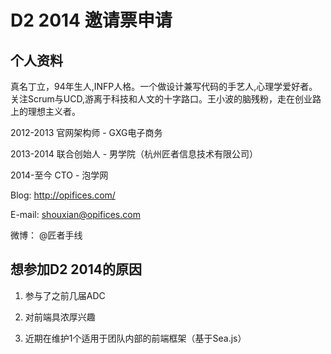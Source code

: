# D2 2014 邀请票申请

## 个人资料

真名丁立，94年生人,INFP人格。一个做设计兼写代码的手艺人,心理学爱好者。关注Scrum与UCD,游离于科技和人文的十字路口。王小波的脑残粉，走在创业路上的理想主义者。

2012-2013 官网架构师 - GXG电子商务

2013-2014 联合创始人 - 男学院（杭州匠者信息技术有限公司）

2014-至今 CTO        - 泡学网

Blog: http://opifices.com/

E-mail: shouxian@opifices.com

微博： @匠者手线


## 想参加D2 2014的原因


1. 参与了之前几届ADC

2. 对前端具浓厚兴趣

3. 近期在维护1个适用于团队内部的前端框架（基于Sea.js）
